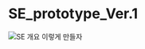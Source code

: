 # SE_prototype_Ver.1
![SE 개요](https://user-images.githubusercontent.com/92291084/170339971-9ca92032-a79f-472e-9eb4-4e3d5c7de003.jpg)
이렇게 만들자
